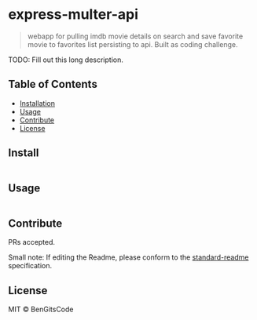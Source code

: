 # express-multer-api

> webapp for pulling imdb movie details on search and save favorite movie to favorites list persisting to api. Built as coding challenge.

TODO: Fill out this long description.

## Table of Contents

- [Installation](#installation)
- [Usage](#usage)
- [Contribute](#contribute)
- [License](#license)

## Install

```
```

## Usage

```
```

## Contribute

PRs accepted.

Small note: If editing the Readme, please conform to the [standard-readme](https://github.com/RichardLitt/standard-readme) specification.

## License

MIT © BenGitsCode
